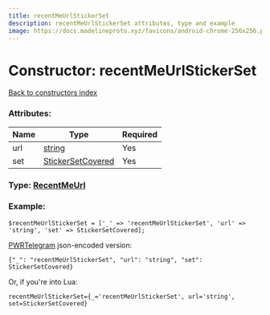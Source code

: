 ```yaml
---
title: recentMeUrlStickerSet
description: recentMeUrlStickerSet attributes, type and example
image: https://docs.madelineproto.xyz/favicons/android-chrome-256x256.png
---
```

# Constructor: recentMeUrlStickerSet  
[Back to constructors index](index.md)



### Attributes:

| Name     |    Type       | Required |
|----------|---------------|----------|
|url|[string](../types/string.md) | Yes|
|set|[StickerSetCovered](../types/StickerSetCovered.md) | Yes|



### Type: [RecentMeUrl](../types/RecentMeUrl.md)


### Example:

```
$recentMeUrlStickerSet = ['_' => 'recentMeUrlStickerSet', 'url' => 'string', 'set' => StickerSetCovered];
```  

[PWRTelegram](https://pwrtelegram.xyz) json-encoded version:

```
{"_": "recentMeUrlStickerSet", "url": "string", "set": StickerSetCovered}
```


Or, if you're into Lua:  


```
recentMeUrlStickerSet={_='recentMeUrlStickerSet', url='string', set=StickerSetCovered}

```



